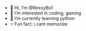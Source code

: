 - 👋 Hi, I’m @RexxyBo1
- 👀 I’m interested in coding, gaming
- 🌱 I’m currently learning python
- ⚡ Fun fact: i cant memorize

<!---
RexxyBo1/RexxyBo1 is a ✨ special ✨ repository because its `README.md` (this file) appears on your GitHub profile.
You can click the Preview link to take a look at your changes.
--->
